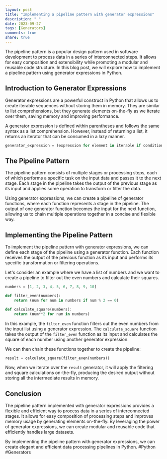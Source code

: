 ```yaml
---
layout: post
title: "Implementing a pipeline pattern with generator expressions"
description: " "
date: 2023-09-27
tags: [Generators]
comments: true
share: true
---
```


The pipeline pattern is a popular design pattern used in software development to process data in a series of interconnected steps. It allows for easy composition and extensibility while promoting a modular and reusable code structure. In this blog post, we will explore how to implement a pipeline pattern using generator expressions in Python.

## Introduction to Generator Expressions

Generator expressions are a powerful construct in Python that allows us to create iterable sequences without storing them in memory. They are similar to list comprehensions, but they generate elements on-the-fly as we iterate over them, saving memory and improving performance.

A generator expression is defined within parentheses and follows the same syntax as a list comprehension. However, instead of returning a list, it returns an iterator that can be consumed in a lazy manner.

```python
generator_expression = (expression for element in iterable if condition)
```

## The Pipeline Pattern

The pipeline pattern consists of multiple stages or processing steps, each of which performs a specific task on the input data and passes it to the next stage. Each stage in the pipeline takes the output of the previous stage as its input and applies some operation to transform or filter the data.

Using generator expressions, we can create a pipeline of generator functions, where each function represents a stage in the pipeline. The output of one generator function becomes the input for the next function, allowing us to chain multiple operations together in a concise and flexible way.

## Implementing the Pipeline Pattern

To implement the pipeline pattern with generator expressions, we can define each stage of the pipeline using a generator function. Each function receives the output of the previous function as its input and performs its specific transformation or filtering operations.

Let's consider an example where we have a list of numbers and we want to create a pipeline to filter out the even numbers and calculate their squares.

```python
numbers = [1, 2, 3, 4, 5, 6, 7, 8, 9, 10]

def filter_even(numbers):
    return (num for num in numbers if num % 2 == 0)

def calculate_square(numbers):
    return (num**2 for num in numbers)

```

In this example, the `filter_even` function filters out the even numbers from the input list using a generator expression. The `calculate_square` function takes the output of the `filter_even` function as its input and calculates the square of each number using another generator expression.

We can then chain these functions together to create the pipeline:

```python
result = calculate_square(filter_even(numbers))
```

Now, when we iterate over the `result` generator, it will apply the filtering and square calculations on-the-fly, producing the desired output without storing all the intermediate results in memory.

## Conclusion

The pipeline pattern implemented with generator expressions provides a flexible and efficient way to process data in a series of interconnected stages. It allows for easy composition of processing steps and improves memory usage by generating elements on-the-fly. By leveraging the power of generator expressions, we can create modular and reusable code that efficiently handles large datasets.

By implementing the pipeline pattern with generator expressions, we can create elegant and efficient data processing pipelines in Python. #Python #Generators